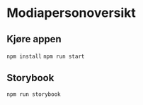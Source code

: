 # Modiapersonoversikt

## Kjøre appen
``` npm install ```
```npm run start ```


## Storybook
```npm run storybook ```
